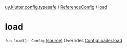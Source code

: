 [uy.klutter.config.typesafe](../index.md) / [ReferenceConfig](index.md) / [load](.)


# load
`fun load(): Config` [(source)](https://github.com/kohesive/klutter/blob/master/config-typesafe-jdk6/src/main/kotlin/uy/klutter/config/typesafe/ConfigLoading.kt#L86)
Overrides [ConfigLoader.load](../-config-loader/load.md)


